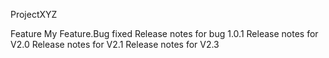 ProjectXYZ

Feature My Feature.Bug fixed
Release notes for bug 1.0.1
Release notes for V2.0
Release notes for V2.1
Release notes for V2.3